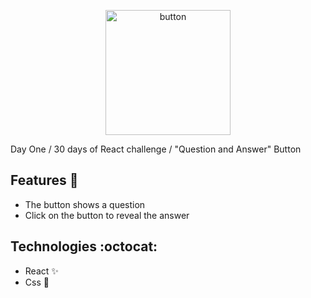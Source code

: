 <p  align="center">
<img  src="https://media.giphy.com/media/9DavVitIZ26jH0aK7s/giphy.gif"  height="200" alt="button">
</p>

Day One / 30 days of React challenge / "Question and Answer" Button

## Features :unicorn: 
* The button shows a question
* Click on the button to reveal the answer

## Technologies :octocat:
* React :sparkles:
* Css :nail_care:
